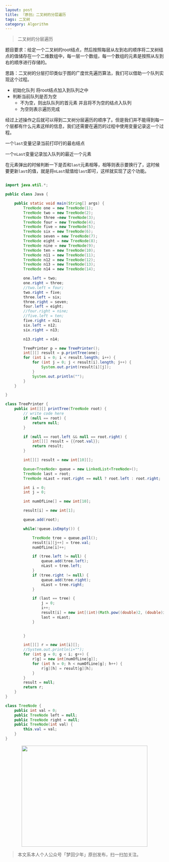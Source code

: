 ```yaml
---
layout: post
title: 『原创』二叉树的分层遍历
tags: 二叉树
category: Algorithm
---
```


> 二叉树的分层遍历

题目要求：给定一个二叉树的root结点，然后按照每层从左到右的顺序将二叉树结点的值储存在一个二维数组中，每一层一个数组，每一个数组的元素是按照从左到右的顺序进行存储的。

思路：二叉树的分层打印类似于图的广度优先遍历算法，我们可以借助一个队列实现这个过程。

- 初始化队列 将root结点加入到队列之中
- 判断当前队列是否为空
  - 不为空，则出队队列的首元素 并且将不为空的结点入队列
  - 为空则表示遍历完成

经过上述操作之后就可以得到二叉树分层遍历的顺序了。但是我们并不能得到每一个层都有什么元素这样的信息，我们还需要在遍历的过程中使用变量记录这一个过程。

一个`last`变量记录当前打印行的最右结点

一个`nLast`变量记录加入队列的最近一个元素

在元素弹出的时候判断一下是否和`last`元素相等，相等则表示要换行了，这时候要更新`last`的值，就是将`nLast`赋值给`last`即可，这样就实现了这个功能。

```java

import java.util.*;

public class Java {

	public static void main(String[] args) {
		TreeNode one = new TreeNode(1);
		TreeNode two = new TreeNode(2);
		TreeNode three =new TreeNode(3);
		TreeNode four = new TreeNode(4);
		TreeNode five = new TreeNode(5);
		TreeNode six = new TreeNode(6);
		TreeNode seven = new TreeNode(7);
		TreeNode eight = new TreeNode(8);
		TreeNode nine = new TreeNode(9);
		TreeNode ten = new TreeNode(10);
		TreeNode n11 = new TreeNode(11);
		TreeNode n12 = new TreeNode(12);
		TreeNode n13 = new TreeNode(13);
		TreeNode n14 = new TreeNode(14);

		one.left = two;
		one.right = three;
		//two.left = four;
		two.right = five;
		three.left = six;
		three.right = seven;
		four.left = eight;
		//four.right = nine;
		//five.left = ten;
		five.right = n11;
		six.left = n12;
		six.right = n13;

		n13.right = n14;

		TreePrinter p = new TreePrinter();
		int[][] result = p.printTree(one);
		for (int i = 0; i < result.length; i++) {
			for (int j = 0; j < result[i].length; j++) {
				System.out.print(result[i][j]);
			}
			System.out.println("");
		}
	}

}

class TreePrinter {
    public int[][] printTree(TreeNode root) {
        // write code here
    	if (null == root) {
    		return null;
    	}

    	if (null == root.left && null == root.right) {
    		int[][] result = {{root.val}};
    		return result;
    	}

    	int[][] result = new int[10][];

    	Queue<TreeNode> queue = new LinkedList<TreeNode>();	
    	TreeNode last = root;
    	TreeNode nLast = root.right == null ? root.left : root.right;

    	int i = 0;
    	int j = 0;

    	int numOfLine[] = new int[10];

    	result[i] = new int[1];

    	queue.add(root);

    	while(!queue.isEmpty()) {

    		TreeNode tree = queue.poll();
    		result[i][j++] = tree.val;
    		numOfLine[i]++;

    		if (tree.left != null) {
    			queue.add(tree.left);
    			nLast = tree.left;
    		}
    		if (tree.right != null) {
    			queue.add(tree.right);
    			nLast = tree.right;
    		}

    		if (last == tree) {
    			j = 0;
    			i++;
    			result[i] = new int[(int)(Math.pow((double)2, (double)i))];
    			last = nLast;
    		}

    		
    	}

    	int[][] r = new int[i][];
    	//System.out.println(i+"");
    	for (int g = 0; g < i; g++) {
    		r[g] = new int[numOfLine[g]];
    		for (int h = 0; h < numOfLine[g]; h++) {
    			r[g][h] = result[g][h];
    		}
    	}
    	result = null;
    	return r;
    }
}

class TreeNode {
    public int val = 0;
    public TreeNode left = null;
    public TreeNode right = null;
    public TreeNode(int val) {
        this.val = val;
    }
}
```

<div align="center">
<img src="http://7xlkoc.com1.z0.glb.clouddn.com/qrcodenew.jpg" width="400" height="320" />
</div>

> 本文系本人个人公众号「梦回少年」原创发布，扫一扫加关注。  


